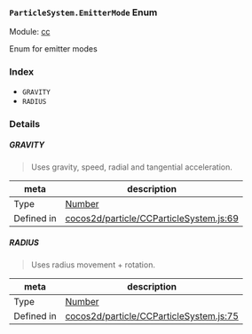 ### `ParticleSystem.EmitterMode` Enum



Module: [cc](../modules/cc.md)


Enum for emitter modes


### Index
  - `GRAVITY`
  - `RADIUS`

### Details


##### GRAVITY

> Uses gravity, speed, radial and tangential acceleration.

| meta | description |
|------|-------------|
| Type | <a href="https://developer.mozilla.org/en/JavaScript/Reference/Global_Objects/Number" class="crosslink external" target="_blank">Number</a> |
| Defined in | [cocos2d/particle/CCParticleSystem.js:69](https://github.com/cocos-creator/engine/blob/9546fb0f9c421d190e0aba7645402156498449ea/cocos2d/particle/CCParticleSystem.js#L69) |



##### RADIUS

> Uses radius movement + rotation.

| meta | description |
|------|-------------|
| Type | <a href="https://developer.mozilla.org/en/JavaScript/Reference/Global_Objects/Number" class="crosslink external" target="_blank">Number</a> |
| Defined in | [cocos2d/particle/CCParticleSystem.js:75](https://github.com/cocos-creator/engine/blob/9546fb0f9c421d190e0aba7645402156498449ea/cocos2d/particle/CCParticleSystem.js#L75) |


